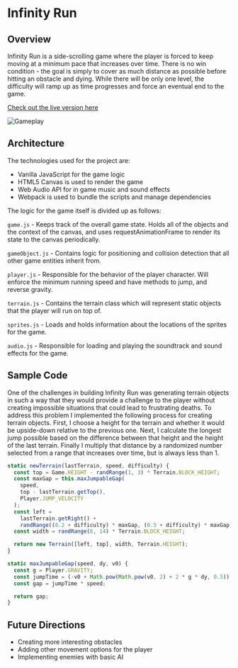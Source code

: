 # Infinity Run

## Overview

Infinity Run is a side-scrolling game where the player is forced to keep moving at a minimum pace that increases over time. There is no win condition - the goal is simply to cover as much distance as possible before hitting an obstacle and dying. While there will be only one level, the difficulty will ramp up as time progresses and force an eventual end to the game.

[Check out the live version here](https://ian-macleod.github.io/infinity-run/)

![Gameplay](https://i.imgur.com/f6JcP1X.gif)

## Architecture

The technologies used for the project are:

* Vanilla JavaScript for the game logic
* HTML5 Canvas is used to render the game
* Web Audio API for in game music and sound effects
* Webpack is used to bundle the scripts and manage dependencies

The logic for the game itself is divided up as follows:

`game.js` - Keeps track of the overall game state. Holds all of the objects and the context of the canvas, and uses requestAnimationFrame to render its state to the canvas periodically.

`gameObject.js` - Contains logic for positioning and collision detection that all other game entities inherit from.

`player.js` - Responsible for the behavior of the player character. Will enforce the minimum running speed and have methods to jump, and reverse gravity.

`terrain.js` - Contains the terrain class which will represent static objects that the player will run on top of.

`sprites.js` - Loads and holds information about the locations of the sprites for the game.

`audio.js` - Responsible for loading and playing the soundtrack and sound effects for the game.


## Sample Code

One of the challenges in building Infinity Run was generating terrain objects in such a way that they would provide a challenge to the player without creating impossible situations that could lead to frustrating deaths. To address this problem I implemented the following process for creating terrain objects. First, I choose a height for the terrain and whether it would be upside-down relative to the previous one. Next, I calculate the longest jump possible based on the difference between that height and the height of the last terrain. Finally I multiply that distance by a randomized number selected from a range that increases over time, but is always less than 1.

```javascript
static newTerrain(lastTerrain, speed, difficulty) {
  const top = Game.HEIGHT - randRange(1, 3) * Terrain.BLOCK_HEIGHT;
  const maxGap = this.maxJumpableGap(
    speed,
    top - lastTerrain.getTop(),
    Player.JUMP_VELOCITY
  );
  const left =
    lastTerrain.getRight() +
    randRange((0.2 + difficulty) * maxGap, (0.5 + difficulty) * maxGap);
  const width = randRange(6, 14) * Terrain.BLOCK_HEIGHT;

  return new Terrain([left, top], width, Terrain.HEIGHT);
}

static maxJumpableGap(speed, dy, v0) {
  const g = Player.GRAVITY;
  const jumpTime = (-v0 + Math.pow(Math.pow(v0, 2) + 2 * g * dy, 0.5)) / g;
  const gap = jumpTime * speed;

  return gap;
}
```

## Future Directions

* Creating more interesting obstacles
* Adding other movement options for the player
* Implementing enemies with basic AI
